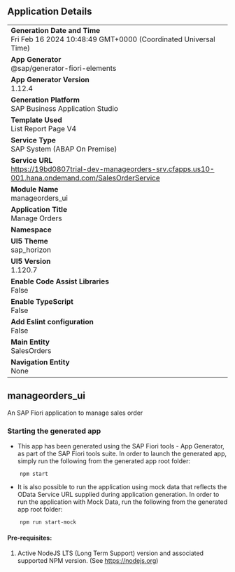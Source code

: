 ## Application Details
|               |
| ------------- |
|**Generation Date and Time**<br>Fri Feb 16 2024 10:48:49 GMT+0000 (Coordinated Universal Time)|
|**App Generator**<br>@sap/generator-fiori-elements|
|**App Generator Version**<br>1.12.4|
|**Generation Platform**<br>SAP Business Application Studio|
|**Template Used**<br>List Report Page V4|
|**Service Type**<br>SAP System (ABAP On Premise)|
|**Service URL**<br>https://19bd0807trial-dev-manageorders-srv.cfapps.us10-001.hana.ondemand.com/SalesOrderService
|**Module Name**<br>manageorders_ui|
|**Application Title**<br>Manage Orders|
|**Namespace**<br>|
|**UI5 Theme**<br>sap_horizon|
|**UI5 Version**<br>1.120.7|
|**Enable Code Assist Libraries**<br>False|
|**Enable TypeScript**<br>False|
|**Add Eslint configuration**<br>False|
|**Main Entity**<br>SalesOrders|
|**Navigation Entity**<br>None|

## manageorders_ui

An SAP Fiori application to manage sales order

### Starting the generated app

-   This app has been generated using the SAP Fiori tools - App Generator, as part of the SAP Fiori tools suite.  In order to launch the generated app, simply run the following from the generated app root folder:

```
    npm start
```

- It is also possible to run the application using mock data that reflects the OData Service URL supplied during application generation.  In order to run the application with Mock Data, run the following from the generated app root folder:

```
    npm run start-mock
```

#### Pre-requisites:

1. Active NodeJS LTS (Long Term Support) version and associated supported NPM version.  (See https://nodejs.org)


